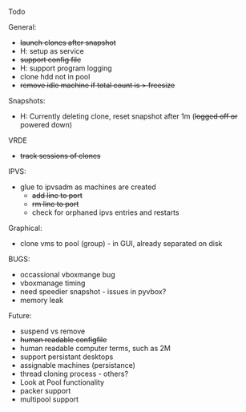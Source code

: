 Todo

General:
- ~~launch clones after snapshot~~
- H: setup as service
- ~~support config file~~
- H: support program logging
- clone hdd not in pool
- ~~remove idle machine if total count is > freesize~~

Snapshots:
- H: Currently deleting clone, reset snapshot after 1m (~~logged off or~~ powered down)

VRDE
- ~~track sessions of clones~~

IPVS:
- glue to ipvsadm as machines are created
    - ~~add line to port~~
    - ~~rm line to port~~
    - check for orphaned ipvs entries and restarts

Graphical:
- clone vms to pool (group) - in GUI, already separated on disk


BUGS:
- occassional vboxmange bug
- vboxmanage timing
- need speedier snapshot - issues in pyvbox?
- memory leak


Future:
- suspend vs remove
- ~~human readable configfile~~
- human readable computer terms, such as 2M
- support persistant desktops
- assignable machines (persistance)
- thread cloning process - others?
- Look at Pool functionality
- packer support
- multipool support
